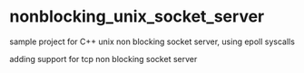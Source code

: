 # nonblocking_unix_socket_server
sample project for C++ unix non blocking socket server, using epoll syscalls

adding support for tcp non blocking socket server
